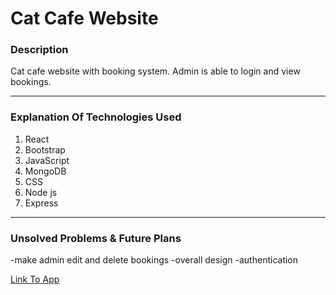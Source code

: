 # Cat Cafe Website

### Description
Cat cafe website with booking system. Admin is able to login and view bookings.

---------------------------------------
### Explanation Of Technologies Used

1. React
2. Bootstrap
3. JavaScript
4. MongoDB
5. CSS
6. Node js
7. Express
---------------------------------------
### Unsolved Problems & Future Plans

-make admin edit and delete bookings
-overall design
-authentication


[Link To App](https://catcafe1.herokuapp.com/)
